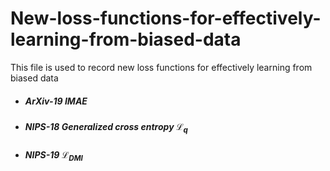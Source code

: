 # New-loss-functions-for-effectively-learning-from-biased-data
This file is used to record new loss functions for effectively learning from biased data

+ #####  ArXiv-19 IMAE
+ #####  NIPS-18 Generalized cross entropy $\mathcal{L}_q$
+ #####  NIPS-19 $\mathcal{L}_{\text{DMI}}$
